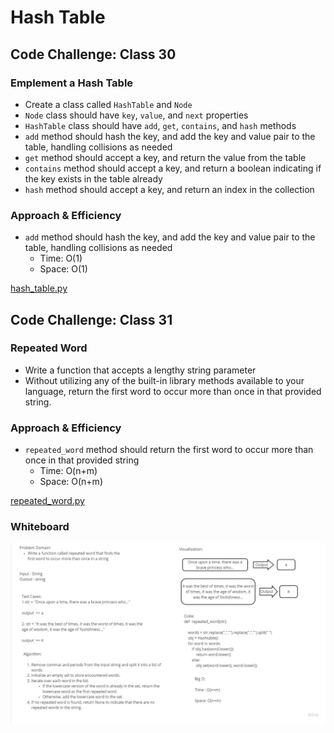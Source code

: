 # Hash Table
## Code Challenge: Class 30

### Emplement a Hash Table

* Create a class called `HashTable` and `Node`
* `Node` class should have `key`, `value`, and `next` properties
* `HashTable` class should have `add`, `get`, `contains`, and `hash` methods
* `add` method should hash the key, and add the key and value pair to the table, handling collisions as needed
* `get` method should accept a key, and return the value from the table
* `contains` method should accept a key, and return a boolean indicating if the key exists in the table already
* `hash` method should accept a key, and return an index in the collection

### Approach & Efficiency
* `add` method should hash the key, and add the key and value pair to the table, handling collisions as needed
  * Time: O(1)
  * Space: O(1)

[hash_table.py](hash_table.py)


## Code Challenge: Class 31

### Repeated Word

* Write a function that accepts a lengthy string parameter
* Without utilizing any of the built-in library methods available to your language, return the first word to occur more than once in that provided string.

### Approach & Efficiency
* `repeated_word` method should return the first word to occur more than once in that provided string
  * Time: O(n+m)
  * Space: O(n+m)

[repeated_word.py](repeated_word.py)

### Whiteboard

![repeated_word](./Repeated%20Word.jpg)
